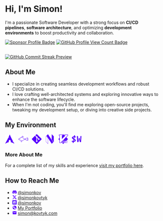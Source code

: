 # Hi, I'm Simon!

I'm a passionate Software Developer with a strong focus on **CI/CD pipelines**, **software architecture**, and optimizing **development environments** to boost productivity and collaboration.

<span>
  <a href="https://github.com/sponsors/simonkovtyk/"><img alt="Sponsor Profile Badge" src="https://img.shields.io/badge/❤️-Sponsor_me-%23E63946?style=flat&Support&logoColor=white" /></a>
  <a href="https://github.com/simonkovtyk/"><img alt="GitHub Profile View Count Badge" src="https://komarev.com/ghpvc/?username=simonkovtyk&color=5800ff" /></a>
</span>

<br />
<br />

<a href="https://github.com/simonkovtyk/"><img alt="GitHub Commit Streak Preview" src="https://streak-stats.demolab.com?user=simonkovtyk&theme=transparent&hide_border=true&border_radius=0&card_width=1012&stroke=EB545400&ring=5800FF&fire=FFFFFF&currStreakNum=FFFFFF&currStreakLabel=FFFFFF&sideNums=FFFFFF&excludeDaysLabel=FFFFFF&sideLabels=FFFFFF&dates=FFFFFF" /></a>

## About Me

- I specialize in creating seamless development workflows and robust CI/CD solutions.
- I love crafting well-architected systems and exploring innovative ways to enhance the software lifecycle.
- When I'm not coding, you'll find me exploring open-source projects, tweaking my development setup, or diving into creative side projects.

## My Environment

<span>
  <a href="https://archlinux.org/" target="_blank"><img alt="Arch Icon" width="32" height="32" src="https://raw.githubusercontent.com/simonkovtyk/simonkovtyk/e036ed7493a7d67961955292f6739cd37df8f7a5/docs/icons/arch.svg" /></a>
  &nbsp;
  <a href="https://fishshell.com/" target="_blank"><img alt="Fish Shell Icon" width="32" height="32" src="https://raw.githubusercontent.com/simonkovtyk/simonkovtyk/e3d3bb9fd9c4e659264fe2389804d43ac46b3fcd/docs/icons/fish.svg" /></a>
  &nbsp;
  <a href="https://git-scm.com/" target="_blank"><img alt="Git Icon" width="32" height="32" src="https://raw.githubusercontent.com/simonkovtyk/simonkovtyk/e3d3bb9fd9c4e659264fe2389804d43ac46b3fcd/docs/icons/git.svg" /></a>
  &nbsp;
  <a href="https://neovim.io/" target="_blank"><img alt="NeoVim Icon" width="32" height="32" src="https://raw.githubusercontent.com/simonkovtyk/simonkovtyk/e3d3bb9fd9c4e659264fe2389804d43ac46b3fcd/docs/icons/neovim.svg" /></a>
  &nbsp;
  <a href="https://www.vim.org/" target="_blank"><img alt="Vim Icon" width="32" height="32" src="https://raw.githubusercontent.com/simonkovtyk/simonkovtyk/e3d3bb9fd9c4e659264fe2389804d43ac46b3fcd/docs/icons/vim.svg" /></a>
  &nbsp;
  <a href="https://wezfurlong.org/wezterm/" target="_blank"><img alt="WezTerm Icon" width="32" height="32" src="https://raw.githubusercontent.com/simonkovtyk/simonkovtyk/e3d3bb9fd9c4e659264fe2389804d43ac46b3fcd/docs/icons/wezterm.svg" /></a>
</span>

### More About Me
For a complete list of my skills and experience <a href="https://simonkov.dev/" target="_blank">visit my portfolio here</a>.

## How to Reach Me
- <a href="https://discordapp.com/users/800344088402460682" target="_blank"><img alt="Discord Icon" width="14" height="14" src="https://raw.githubusercontent.com/simonkovtyk/simonkovtyk/e3d3bb9fd9c4e659264fe2389804d43ac46b3fcd/docs/icons/discord.svg" /></a>&nbsp;<a href="https://discordapp.com/users/800344088402460682" target="_blank">@simonkov</a>
- <a href="https://x.com/simonkovtyk" target="_blank"><img alt="X Icon" width="14" height="14" src="https://raw.githubusercontent.com/simonkovtyk/simonkovtyk/e3d3bb9fd9c4e659264fe2389804d43ac46b3fcd/docs/icons/x.svg" /></a>&nbsp;<a href="https://x.com/simonkovtyk" target="_blank">@simonkovtyk</a>
- <a href="https://www.npmjs.com/~simonkov" target="_blank"><img alt="npm Icon" width="14" height="14" src="https://raw.githubusercontent.com/simonkovtyk/simonkovtyk/e3d3bb9fd9c4e659264fe2389804d43ac46b3fcd/docs/icons/npm.svg" /></a>&nbsp;<a href="https://www.npmjs.com/~simonkov" target="_blank">@simonkov</a>
- <a href="https://simonkov.dev/" target="_blank"><img alt="Portfolio Icon" width="14" height="14" src="https://raw.githubusercontent.com/simonkovtyk/simonkovtyk/e3d3bb9fd9c4e659264fe2389804d43ac46b3fcd/docs/icons/globe.svg" /></a>&nbsp;<a href="https://simonkov.dev/" target="_blank">My Portfolio</a>
- <a href="mailto:simon@kovtyk.dev" target="_blank"><img alt="E-Mail Icon" width="14" height="14" src="https://raw.githubusercontent.com/simonkovtyk/simonkovtyk/e3d3bb9fd9c4e659264fe2389804d43ac46b3fcd/docs/icons/mail.svg" /></a>&nbsp;<a href="mailto:simon@kovtyk.dev" target="_blank">simon@kovtyk.com</a>
